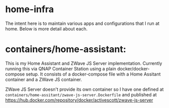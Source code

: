 # home-infra

The intent here is to maintain various apps and configurations that I run at home. Below is more detail about each.

# containers/home-assistant:
This is my Home Assistant and ZWave JS Server implementation. 
Currently running this via QNAP Container Station using a plain docker/docker-compose setup.
It consists of a docker-compose file with a Home Assitant container and a ZWave JS container.

ZWave JS Server doesn't provide its own container so I have one defined at `containers/home-assitant/zwave-js-server.Dockerfile` and published at https://hub.docker.com/repository/docker/activescott/zwave-js-server
